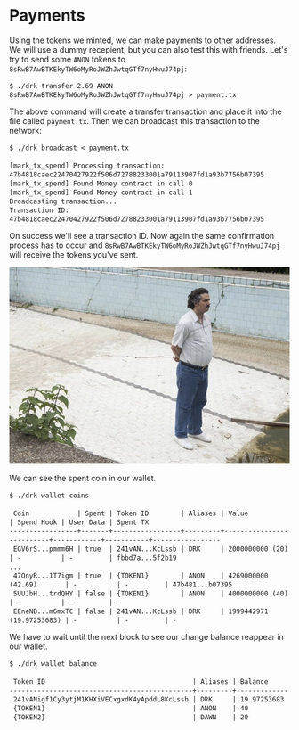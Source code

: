 # Payments

Using the tokens we minted, we can make payments to other addresses.
We will use a dummy recepient, but you can also test this with friends.
Let's try to send some `ANON` tokens to
`8sRwB7AwBTKEkyTW6oMyRoJWZhJwtqGTf7nyHwuJ74pj`:

```shell
$ ./drk transfer 2.69 ANON 8sRwB7AwBTKEkyTW6oMyRoJWZhJwtqGTf7nyHwuJ74pj > payment.tx
```

The above command will create a transfer transaction and place it into
the file called `payment.tx`. Then we can broadcast this transaction to
the network:

```shell
$ ./drk broadcast < payment.tx

[mark_tx_spend] Processing transaction: 47b4818caec22470427922f506d72788233001a79113907fd1a93b7756b07395
[mark_tx_spend] Found Money contract in call 0
[mark_tx_spend] Found Money contract in call 1
Broadcasting transaction...
Transaction ID: 47b4818caec22470427922f506d72788233001a79113907fd1a93b7756b07395
```

On success we'll see a transaction ID. Now again the same confirmation
process has to occur and `8sRwB7AwBTKEkyTW6oMyRoJWZhJwtqGTf7nyHwuJ74pj`
will receive the tokens you've sent.

![pablo-waiting1](img/pablo1.jpg)

We can see the spent coin in our wallet.

```shell
$ ./drk wallet coins

 Coin            | Spent | Token ID        | Aliases | Value                    | Spend Hook | User Data | Spent TX
-----------------+-------+-----------------+---------+--------------------------+------------+-----------+-----------------
 EGV6rS...pmmm6H | true  | 241vAN...KcLssb | DRK     | 2000000000 (20)          | -          | -         | fbbd7a...5f2b19
...
 47QnyR...1T7igm | true  | {TOKEN1}        | ANON    | 4269000000 (42.69)       | -          | -         | 47b481...b07395
 5UUJbH...trdQHY | false | {TOKEN1}        | ANON    | 4000000000 (40)          | -          | -         | -
 EEneNB...m6mxTC | false | 241vAN...KcLssb | DRK     | 1999442971 (19.97253683) | -          | -         | -
```

We have to wait until the next block to see our change balance reappear
in our wallet.

```shell
$ ./drk wallet balance

 Token ID                                     | Aliases | Balance
----------------------------------------------+---------+-------------
 241vANigf1Cy3ytjM1KHXiVECxgxdK4yApddL8KcLssb | DRK     | 19.97253683
 {TOKEN1}                                     | ANON    | 40
 {TOKEN2}                                     | DAWN    | 20
```
